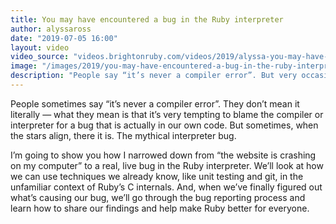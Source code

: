 ```yaml
---
title: You may have encountered a bug in the Ruby interpreter
author: alyssaross
date: "2019-07-05 16:00"
layout: video
video_source: "videos.brightonruby.com/videos/2019/alyssa-you-may-have-encountered-a-bug-in-the-ruby-interpreter.mp4"
image: "/images/2019/you-may-have-encountered-a-bug-in-the-ruby-interpreter-alyssa-ross.jpg"
description: "People say “it’s never a compiler error”. But very occasionally... it is."
---
```


People sometimes say “it’s never a compiler error”. They don’t mean it literally — what they mean is that it’s very tempting to blame the compiler or interpreter for a bug that is actually in our own code. But sometimes, when the stars align, there it is. The mythical interpreter bug.

I’m going to show you how I narrowed down from “the website is crashing on my computer” to a real, live bug in the Ruby interpreter. We’ll look at how we can use techniques we already know, like unit testing and git, in the unfamiliar context of Ruby’s C internals. And, when we’ve finally figured out what’s causing our bug, we’ll go through the bug reporting process and learn how to share our findings and help make Ruby better for everyone.
